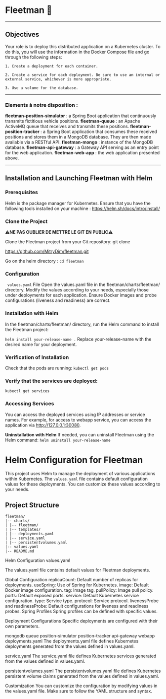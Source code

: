 # Fleetman 🚚
---
## Objectives

Your role is to deploy this distributed application on a Kubernetes cluster. To do this, you will use the information in the Docker Compose file and go through the following steps:

    1. Create a deployment for each container.

    2. Create a service for each deployment. Be sure to use an internal or external service, whichever is more appropriate.

    3. Use a volume for the database.

---

### Elements à notre disposition :

**fleetman-position-simulator** : a Spring Boot application that continuously transmits fictitious vehicle positions.
**fleetman-queue** : an Apache ActiveMQ queue that receives and transmits these positions.
**fleetman-position-tracker** : a Spring Boot application that consumes these received positions and stores them in a MongoDB database. They are then made available via a RESTful API.
**fleetman-mongo** : instance of the MongoDB database.
**fleetman-api-gateway** : a Gateway API serving as an entry point for the web application.
**fleetman-web-app** : the web application presented above.

---

## Installation and Launching Fleetman with Helm

### Prerequisites

Helm is the package manager for Kubernetes.
Ensure that you have the following tools installed on your machine :
https://helm.sh/docs/intro/install/


### Clone the Project

⚠️**NE PAS OUBLIER DE METTRE LE GIT EN PUBLIC**⚠️

Clone the Fleetman project from your Git repository:
git clone

https://github.com/MitryDim/fleetman.git

Go on the helm directory : `cd fleetman`



### Configuration

` values.yaml` File
Open the values.yaml file in the fleetman/charts/fleetman/ directory.
Modify the values according to your needs, especially those under deployments for each application.
Ensure Docker images and probe configurations (liveness and readiness) are correct.

### Installation with Helm

In the fleetman/charts/fleetman/ directory, run the Helm command to install the Fleetman project:

`helm install your-release-name .`
Replace your-release-name with the desired name for your deployment.

### Verification of Installation

Check that the pods are running:
`kubectl get pods`

### Verify that the services are deployed:

`kubectl get services`

### Accessing Services

You can access the deployed services using IP addresses or service names. For example, for access to webapp service, you can access the application via http://127.0.0.1:30080.

**Uninstallation with Helm**
If needed, you can uninstall Fleetman using the Helm command:
`helm uninstall your-release-name`

# Helm Configuration for Fleetman

This project uses Helm to manage the deployment of various applications within Kubernetes. The `values.yaml` file contains default configuration values for these deployments. You can customize these values according to your needs.

## Project Structure

    fleetman/
    |-- charts/
    | |-- fleetman/
    | |-- templates/
    | |-- deployments.yaml
    | |-- service.yaml
    | |-- persistentvolumes.yaml
    |-- values.yaml
    |-- README.md



Helm Configuration
values.yaml

The values.yaml file contains default values for Fleetman deployments.

Global Configuration
replicaCount: Default number of replicas for deployments.
useSpring: Use of Spring for Kubernetes.
image: Default Docker image configuration.
tag: Image tag.
pullPolicy: Image pull policy.
ports: Default exposed ports.
service: Default Kubernetes service configuration.
type: Service type.
protocol: Service protocol.
livenessProbe and readinessProbe: Default configurations for liveness and readiness probes.
Spring Profiles
Spring profiles can be defined with specific values.

Deployment Configurations
Specific deployments are configured with their own parameters.

mongodb
queue
position-simulator
position-tracker
api-gateway
webapp
deployments.yaml
The deployments.yaml file defines Kubernetes deployments generated from the values defined in values.yaml.

service.yaml
The service.yaml file defines Kubernetes services generated from the values defined in values.yaml.

persistentvolumes.yaml
The persistentvolumes.yaml file defines Kubernetes persistent volume claims generated from the values defined in values.yaml.

Customization
You can customize the configuration by modifying values in the values.yaml file. Make sure to follow the YAML structure and syntax.
